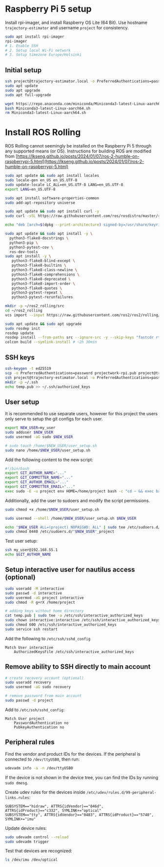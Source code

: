 # Raspberry Pi 5 setup

Install rpi-imager, and install Raspberry OS Lite (64 Bit). Use hostname `trajectory-estimator` and username `project` for consistency.

```bash
sudo apt install rpi-imager
rpi-imager
# 1. Enable SSH
# 2. Setup local Wi-Fi network
# 3. Setup timezone Europe/Helsinki
```

## Initial setup

```bash
ssh project@trajectory-estimator.local -o PreferredAuthentications=password
sudo apt update
sudo apt upgrade
sudo apt full-upgrade

wget https://repo.anaconda.com/miniconda/Miniconda3-latest-Linux-aarch64.sh
bash Miniconda3-latest-Linux-aarch64.sh
rm Miniconda3-latest-Linux-aarch64.sh
```

# Install ROS Rolling

ROS Rolling cannot seemingly be installed on the Raspberry Pi 5 through any supported means (or OS). Instructions for building ROS are modified from [https://lkseng.github.io/posts/2024/01/07/ros-2-humble-on-raspberrypi-5.html](https://lkseng.github.io/posts/2024/01/07/ros-2-humble-on-raspberrypi-5.html)

```bash
sudo apt update && sudo apt install locales
sudo locale-gen en_US en_US.UTF-8
sudo update-locale LC_ALL=en_US.UTF-8 LANG=en_US.UTF-8
export LANG=en_US.UTF-8

sudo apt install software-properties-common
sudo add-apt-repository universe

sudo apt update && sudo apt install curl -y
sudo curl -sSL https://raw.githubusercontent.com/ros/rosdistro/master/ros.key -o /usr/share/keyrings/ros-archive-keyring.gpg

echo "deb [arch=$(dpkg --print-architecture) signed-by=/usr/share/keyrings/ros-archive-keyring.gpg] http://packages.ros.org/ros2/ubuntu jammy main" | sudo tee /etc/apt/sources.list.d/ros2.list > /dev/null

sudo apt update && sudo apt install -y \
  python3-flake8-docstrings \
  python3-pip \
  python3-pytest-cov \
  ros-dev-tools
sudo apt install -y \
   python3-flake8-blind-except \
   python3-flake8-builtins \
   python3-flake8-class-newline \
   python3-flake8-comprehensions \
   python3-flake8-deprecated \
   python3-flake8-import-order \
   python3-flake8-quotes \
   python3-pytest-repeat \
   python3-pytest-rerunfailures

mkdir -p ~/ros2_rolling/src
cd ~/ros2_rolling
vcs import --input https://raw.githubusercontent.com/ros2/ros2/rolling/ros2.repos src

sudo apt update && sudo apt upgrade
sudo rosdep init
rosdep update
rosdep install --from-paths src --ignore-src -y --skip-keys "fastcdr rti-connext-dds-6.0.1 urdfdom_headers" --os=ubuntu:jammy --rosdistro=rolling
colcon build --symlink-install # ~2h 30min
```

## SSH keys

```bash
ssh-keygen -t ed25519
scp -o PreferredAuthentications=password projectwork-rpi.pub project@trajectory-estimator.local:~/temp.pub
ssh project@trajectory-estimator.local -o PreferredAuthentications=password
mkdir -p ~/.ssh
echo temp.pub >> ~/.ssh/authorized_keys
```

## User setup

It is recommended to use separate users, however for this project the users only serve to setup the git configs for each user.

```bash
export NEW_USER=my_user
sudo adduser $NEW_USER
sudo usermod -aG sudo $NEW_USER

# sudo touch /home/$NEW_USER/user_setup.sh
sudo nano /home/$NEW_USER/user_setup.sh
```

Add the following content to the new script:

```bash
#!/bin/bash
export GIT_AUTHOR_NAME="..."
export GIT_COMMITTER_NAME="..."
export GIT_AUTHOR_EMAIL="..."
export GIT_COMMITTER_EMAIL="..."
exec sudo -E -u project env HOME=/home/project bash -c "cd ~ && exec bash --login"
```

Additionally, add the user to sudoers and modify the script permissions.

```bash
sudo chmod +x /home/$NEW_USER/user_setup.sh

sudo usermod --shell /home/$NEW_USER/user_setup.sh $NEW_USER

echo "$NEW_USER ALL=(project) NOPASSWD: ALL" | sudo tee /etc/sudoers.d/"$NEW_USER"_project
sudo chmod 0440 /etc/sudoers.d/"$NEW_USER"_project
```

Test user setup:

```bash
ssh my_user@192.168.55.1
echo $GIT_AUTHOR_NAME
```

## Setup interactive user for nautilus access (optional)

```bash
sudo useradd -M interactive
sudo passwd -d interactive
sudo usermod -aG project interactive
sudo chmod -R g+rX /home/project

# adding keys without home directory
cat temp.pub | sudo tee -a /etc/ssh/interactive_authorized_keys
sudo chown interactive:interactive /etc/ssh/interactive_authorized_keys
sudo chmod 600 /etc/ssh/interactive_authorized_keys
sudo service ssh restart
```

Add the following to `/etc/ssh/sshd_config`

```
Match User interactive
    AuthorizedKeysFile /etc/ssh/interactive_authorized_keys
```

## Remove ability to SSH directly to main account

```bash
# create recovery account (optional)
sudo useradd recovery
sudo usermod -aG sudo recovery

# remove password from main account
sudo passwd -d project
```

Add to `/etc/ssh/sshd_config`:

```
Match User project
    PasswordAuthentication no
    PubkeyAuthentication no
```

## Peripheral rules

Find the vendor and product IDs for the devices. If the peripheral is connected to `/dev/ttyUSB0`, then run:

```bash
udevadm info -a -n /dev/ttyUSB0
```

If the device is not shown in the device tree, you can find the IDs by running `sudo dmesg`.

Create udev rules for the devices inside `/etc/udev/rules.d/99-peripheral-links.rules`:

```
SUBSYSTEM=="hidraw", ATTRS{idVendor}=="046d", ATTRS{idProduct}=="c332", SYMLINK+="optical"
SUBSYSTEM=="tty", ATTRS{idVendor}=="0483", ATTRS{idProduct}=="5740", SYMLINK+="imu"
```

Update device rules:

```bash
sudo udevadm control --reload
sudo udevadm trigger
```

Test that devices are recognized:

```bash
ls /dev/imu /dev/optical
```

